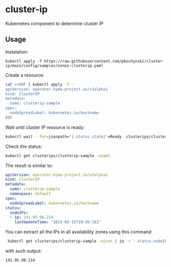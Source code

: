# cluster-ip
Kubernetes component to determine cluster IP

## Usage

Instalation:
```
kubectl apply -f https://raw.githubusercontent.com/pbochynski/cluster-ip/main/config/samples/zones-clusterip.yaml
```

Create a resource:

```sh
cat <<EOF | kubectl apply -f -
apiVersion: operator.kyma-project.io/v1alpha1
kind: ClusterIP
metadata:
  name: clusterip-sample
spec:
  nodeSpreadLabel: kubernetes.io/hostname
EOF
```

Wait until cluster IP resource is ready:
```sh
kubectl wait --for=jsonpath='{.status.state}'=Ready  clusterips/clusterip-sample
```

Check the status:
```sh
kubectl get clusterips/clusterip-sample -oyaml
```

The result is similar to:
```yaml
apiVersion: operator.kyma-project.io/v1alpha1
kind: ClusterIP
metadata:
  name: clusterip-sample
  namespace: default
spec:
  nodeSpreadLabel: kubernetes.io/hostname
status:
  nodeIPs:
  - ip: 141.95.98.214
    lastUpdateTime: "2023-02-15T19:36:16Z"
```

You can extract all the IPs in all availability zones using this command
```sh
 kubectl get clusterips/clusterip-sample -ojson | jq -r '.status.nodeIPs[].ip'
```
with such output:
```
141.95.98.214
```
